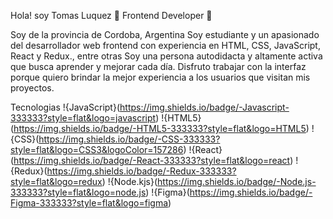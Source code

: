 
Hola! soy Tomas Luquez 👋
Frontend Developer 🎨

Soy de la provincia de Cordoba, Argentina Soy estudiante y un apasionado del desarrollador web frontend con experiencia en HTML, CSS, JavaScript, React y Redux., entre otras Soy una persona autodidacta y altamente activa que busca aprender y mejorar cada día. Disfruto trabajar con la interfaz porque quiero brindar la mejor experiencia a los usuarios que visitan mis proyectos.

Tecnologias !{JavaScript}(https://img.shields.io/badge/-Javascript-333333?style=flat&logo=javascript) !{HTML5}(https://img.shields.io/badge/-HTML5-333333?style=flat&logo=HTML5) !{CSS}(https://img.shields.io/badge/-CSS-333333?style=flat&logo=CSS3&logoColor=157286) !{React}(https://img.shields.io/badge/-React-333333?style=flat&logo=react) !{Redux}(https://img.shields.io/badge/-Redux-333333?style=flat&logo=redux) !{Node.kjs}(https://img.shields.io/badge/-Node.js-333333?style=flat&logo=node.js) !{Figma}(https://img.shields.io/badge/-Figma-333333?style=flat&logo=figma)

